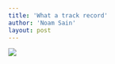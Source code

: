 ```yaml
---
title: 'What a track record'
author: 'Noam Sain'
layout: post
---
```


![](https://1.bp.blogspot.com/_8aN4krk1nsk/TG_CHuNNMjI/AAAAAAAAAcg/POsap2rcB5Y/s1024/20100317.jpg)

